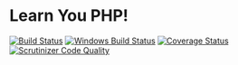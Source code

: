 Learn You PHP!
===========
[![Build Status](https://img.shields.io/travis/php-school/learn-you-php.svg?style=flat-square&label=Linux)](https://travis-ci.org/php-school/learn-you-php)
[![Windows Build Status](https://img.shields.io/appveyor/ci/AydinHassan/learn-you-php/master.svg?style=flat-square&label=Windows)](https://ci.appveyor.com/project/AydinHassan/learn-you-php)
[![Coverage Status](https://img.shields.io/codecov/c/github/php-school/learn-you-php.svg?style=flat-square)](https://codecov.io/github/php-school/learn-you-php)
[![Scrutinizer Code Quality](https://img.shields.io/scrutinizer/g/php-school/learn-you-php.svg?style=flat-square)](https://scrutinizer-ci.com/g/php-school/learn-you-php/)
